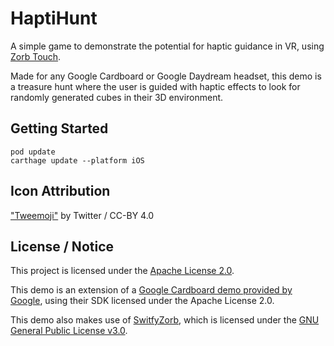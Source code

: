 # HaptiHunt

A simple game to demonstrate the potential for haptic guidance in VR, using [Zorb Touch](https://zorbtouch.com). 

Made for any Google Cardboard or Google Daydream headset, this demo is a treasure hunt where the user is guided with haptic effects to look for randomly generated cubes in their 3D environment.

## Getting Started

```
pod update
carthage update --platform iOS
```

## Icon Attribution

["Tweemoji"](https://github.com/twitter/twemoji) by Twitter / CC-BY 4.0

## License / Notice

This project is licensed under the [Apache License 2.0](https://github.com/SomaticLabs/HaptiHunt/blob/master/LICENSE).

This demo is an extension of a [Google Cardboard demo provided by Google](https://github.com/googlevr/gvr-ios-sdk/tree/master/Samples/TreasureHunt
), using their SDK licensed under the Apache License 2.0.

This demo also makes use of [SwitfyZorb](https://github.com/SomaticLabs/SwiftyZorb), which is licensed under the [GNU General Public License v3.0](https://github.com/SomaticLabs/SwiftyZorb/blob/master/LICENSE).

